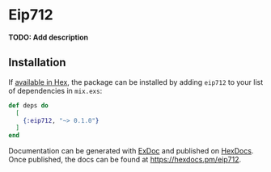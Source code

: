 # Eip712

**TODO: Add description**

## Installation

If [available in Hex](https://hex.pm/docs/publish), the package can be installed
by adding `eip712` to your list of dependencies in `mix.exs`:

```elixir
def deps do
  [
    {:eip712, "~> 0.1.0"}
  ]
end
```

Documentation can be generated with [ExDoc](https://github.com/elixir-lang/ex_doc)
and published on [HexDocs](https://hexdocs.pm). Once published, the docs can
be found at <https://hexdocs.pm/eip712>.

